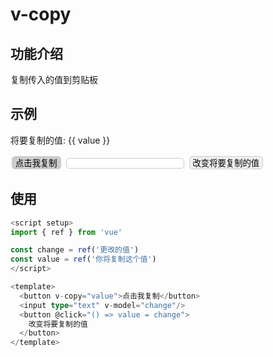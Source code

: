 # v-copy

## 功能介绍

复制传入的值到剪贴板

## 示例

<script setup >
  import { ref } from 'vue'

  const change = ref('更改的值')
  const value = ref('你将复制这个值')
</script>

<p>将要复制的值: {{ value }}</p>
<button v-copy="value"
  style="border: 1px solid #ccc;border-radius: 5px;margin: 2px;padding: 0 5px;background-color: #ccc;color:#000;">点击我复制</button>
<input type="text" v-model="change"
  style="border: 1px solid #ccc;border-radius: 5px;margin: 2px;padding: 0 5px;" />
<button
  @click="
    () => {
      value = change
    }
  "
  style="border: 1px solid #ccc;border-radius: 5px;margin: 2px;padding: 0 5px;"
>
  改变将要复制的值
</button>

## 使用

```typescript {9}
<script setup>
import { ref } from 'vue'

const change = ref('更改的值')
const value = ref('你将复制这个值')
</script>

<template>
  <button v-copy="value">点击我复制</button>
  <input type="text" v-model="change"/>
  <button @click="() => value = change">
    改变将要复制的值
  </button>
</template>
```



